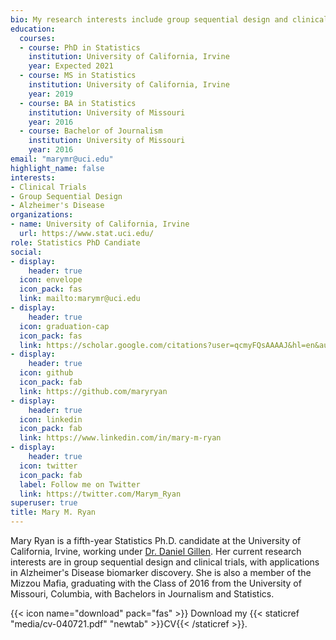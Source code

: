 ```yaml
---
bio: My research interests include group sequential design and clinical trials, with applications in Alzheimer's Disease biomarker discovery.
education:
  courses:
  - course: PhD in Statistics
    institution: University of California, Irvine
    year: Expected 2021
  - course: MS in Statistics
    institution: University of California, Irvine
    year: 2019
  - course: BA in Statistics
    institution: University of Missouri
    year: 2016
  - course: Bachelor of Journalism
    institution: University of Missouri
    year: 2016
email: "marymr@uci.edu"
highlight_name: false
interests:
- Clinical Trials
- Group Sequential Design
- Alzheimer's Disease
organizations:
- name: University of California, Irvine
  url: https://www.stat.uci.edu/
role: Statistics PhD Candiate
social:
- display:
    header: true
  icon: envelope
  icon_pack: fas
  link: mailto:marymr@uci.edu
- display:
    header: true
  icon: graduation-cap
  icon_pack: fas
  link: https://scholar.google.com/citations?user=qcmyFQsAAAAJ&hl=en&authuser=1
- display:
    header: true
  icon: github
  icon_pack: fab
  link: https://github.com/maryryan
- display:
    header: true
  icon: linkedin
  icon_pack: fab
  link: https://www.linkedin.com/in/mary-m-ryan
- display:
    header: true
  icon: twitter
  icon_pack: fab
  label: Follow me on Twitter
  link: https://twitter.com/Marym_Ryan
superuser: true
title: Mary M. Ryan
---
```


Mary Ryan is a fifth-year Statistics Ph.D. candidate at the University of California, Irvine, working under [Dr. Daniel Gillen](https://www.ics.uci.edu/~dgillen/). Her current research interests are in group sequential design and clinical trials, with applications in Alzheimer's Disease biomarker discovery. She is also a member of the Mizzou Mafia, graduating with the Class of 2016 from the University of Missouri, Columbia, with Bachelors in Journalism and Statistics.

{{< icon name="download" pack="fas" >}} Download my {{< staticref "media/cv-040721.pdf" "newtab" >}}CV{{< /staticref >}}.
